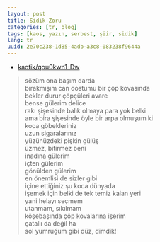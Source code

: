 ```yaml
---
layout: post
title: Sidik Zoru
categories: [tr, blog]
tags: [kaos, yazın, serbest, şiir, sidik]
lang: tr
uuid: 2e70c238-1d85-4adb-a3c8-083238f9644a
---
```


* [kaotik/qou0kwn1-Dw](https://groups.google.com/forum/?fromgroups=#!topic/kaotik/qou0kwn1-Dw)

> sözüm ona başım darda  
> bırakmışım can dostumu bir çöp kovasında  
> bekler durur çöpçüleri avare  
> bense gülerim delice  
> rakı şişesinde balık olmaya para yok belki  
> ama bira şişesinde öyle bir arpa olmuşum ki  
> koca göbekleriniz  
> uzun sigaralarınız  
> yüzünüzdeki pişkin gülüş  
> üzmez, bitirmez beni  
> inadına gülerim  
> içten gülerim  
> gönülden gülerim  
> en önemlisi de sizler gibi  
> içine ettiğiniz şu koca dünyada  
> işemek için belki de tek temiz kalan yeri  
> yani helayı seçmem  
> utanmam, sıkılmam  
> köşebaşında çöp kovalarına işerim  
> çatallı da değil ha  
> sol yumruğum gibi düz, dimdik!  
